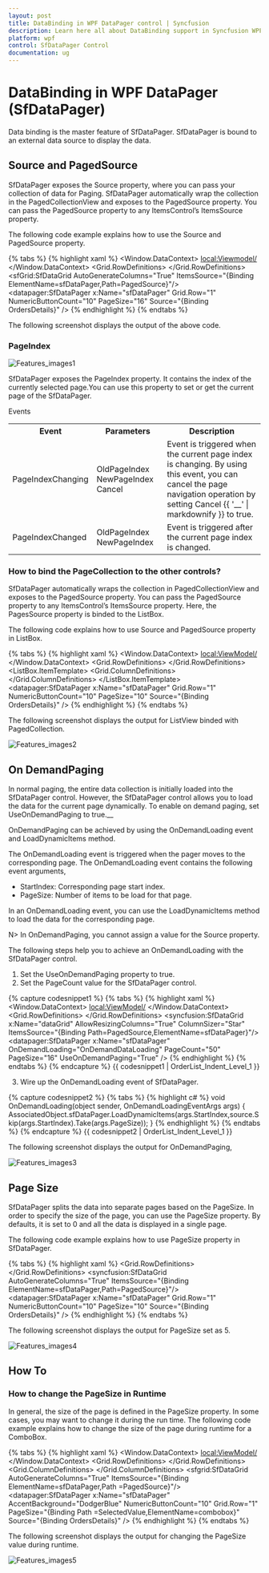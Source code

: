 ```yaml
---
layout: post
title: DataBinding in WPF DataPager control | Syncfusion
description: Learn here all about DataBinding support in Syncfusion WPF DataPager (SfDataPager) control and more.
platform: wpf
control: SfDataPager Control
documentation: ug
---
```


# DataBinding in WPF DataPager (SfDataPager)


Data binding is the master feature of SfDataPager. SfDataPager is bound to an external data source to display the data. 

## Source and PagedSource

SfDataPager exposes the Source property, where you can pass your collection of data for Paging. SfDataPager automatically wrap the collection in the PagedCollectionView and exposes to the PagedSource property. You can pass the PagedSource property to any ItemsControl’s ItemsSource property.

The following code example explains how to use the Source and PagedSource property.

{% tabs %}
{% highlight xaml %}
<Window.DataContext>
    <local:Viewmodel/>
</Window.DataContext>
<Grid>
    <Grid.RowDefinitions>
        <RowDefinition Height="*" />
        <RowDefinition Height="Auto" />
    </Grid.RowDefinitions>
    <sfGrid:SfDataGrid AutoGenerateColumns="True" 
                       ItemsSource="{Binding ElementName=sfDataPager,Path=PagedSource}"/>
    <datapager:SfDataPager x:Name="sfDataPager" 
                           Grid.Row="1"
                           NumericButtonCount="10"
                           PageSize="16" 
                           Source="{Binding OrdersDetails}" />
</Grid>
{% endhighlight %}
{% endtabs %}

The following screenshot displays the output of the above code.

### PageIndex

![Features_images1](Features_images/Features_img1.png)

SfDataPager exposes the PageIndex property. It contains the index of the currently selected page.You can use this property to set or get the current page of the SfDataPager. 

Events

<table>
<tr>
<th>
Event</th><th>
Parameters</th><th>
Description</th></tr>
<tr>
<td>
PageIndexChanging</td><td>
 OldPageIndex  NewPageIndex Cancel</td><td>
Event is triggered when the current page index is changing. By using this event, you can cancel the page navigation operation by setting Cancel {{ '__' | markdownify }} to true.</td></tr>
<tr>
<td>
PageIndexChanged</td><td>
 OldPageIndex NewPageIndex</td><td>
Event is triggered after the current page index is changed.</td></tr>
</table>

### How to bind the PageCollection to the other controls?

SfDataPager automatically wraps the collection in PagedCollectionView and exposes to the PagedSource property. You can pass the PagedSource property to any ItemsControl’s ItemsSource property. Here, the PagesSource property is binded to the ListBox.

The following code explains how to use Source and PagedSource property in ListBox.

{% tabs %}
{% highlight xaml %}
<Window.DataContext>
    <local:ViewModel/>
</Window.DataContext>
<Grid>
    <Grid.RowDefinitions>
        <RowDefinition Height="*" />
        <RowDefinition Height="Auto" />
    </Grid.RowDefinitions>
    <ListBox ItemsSource="{Binding ElementName=sfDataPager,Path=PagedSource}">
        <ListBox.ItemTemplate>
            <DataTemplate>
                <Grid>
                    <Grid.ColumnDefinitions>
                        <ColumnDefinition Width="*"/>
                        <ColumnDefinition Width="*"/>
                        <ColumnDefinition Width="*"/>
                        <ColumnDefinition Width="*"/>
                        <ColumnDefinition Width="*"/>
                        <ColumnDefinition Width="*"/>
                    </Grid.ColumnDefinitions>
                    <TextBlock Text="{Binding Data.OrderID}" Grid.Column="0"/>
                    <TextBlock Text="{Binding Data.CustomerName}" Grid.Column="1"/>
                    <TextBlock Text="{Binding Data.Country}" Grid.Column="2"/>
                    <TextBlock Text="{Binding Data.CustomerID}" Grid.Column="3"/>
                    <TextBlock Text="{Binding Data.ShipCity}" Grid.Column="4"/>
                </Grid>
            </DataTemplate>
        </ListBox.ItemTemplate>
    </ListBox>
    <datapager:SfDataPager x:Name="sfDataPager" 
                           Grid.Row="1"
                           NumericButtonCount="10"
                           PageSize="10" 
                           Source="{Binding OrdersDetails}" />
</Grid>
{% endhighlight %}
{% endtabs %}

The following screenshot displays the output for ListView binded with PagedCollection.

![Features_images2](Features_images/Features_img2.png)

## On DemandPaging

In normal paging, the entire data collection is initially loaded into the SfDataPager control. However, the SfDataPager control allows you to load the data for the current page dynamically. To enable on demand paging, set UseOnDemandPaging to true.__

OnDemandPaging can be achieved by using the OnDemandLoading event and LoadDynamicItems method.

The OnDemandLoading event is triggered when the pager moves to the corresponding page. The OnDemandLoading event contains the following event arguments,

* StartIndex: Corresponding page start index.
* PageSize: Number of items to be load for that page.

In an OnDemandLoading event, you can use the LoadDynamicItems method to load the data for the corresponding page.

N> In OnDemandPaging, you cannot assign a value for the Source property.

The following steps help you to achieve an OnDemandLoading with the SfDataPager control.

1. Set the UseOnDemandPaging property to true.
2. Set the PageCount value for the SfDataPager control.

{% capture codesnippet1 %}
{% tabs %}
{% highlight xaml %}
<Window.DataContext>
    <local:ViewModel/>
</Window.DataContext>
<Grid>
    <Grid.RowDefinitions>
        <RowDefinition Height="*" />
        <RowDefinition Height="Auto" />
    </Grid.RowDefinitions>
    <syncfusion:SfDataGrid x:Name="dataGrid"
                           AllowResizingColumns="True"
                           ColumnSizer="Star"
                           ItemsSource="{Binding Path=PagedSource,ElementName=sfDataPager}"/>
    <datapager:SfDataPager x:Name="sfDataPager" 
                           OnDemandLoading="OnDemandDataLoading" 
                           PageCount="50"
                           PageSize="16" 
                           UseOnDemandPaging="True" />
</Grid>
{% endhighlight %}
{% endtabs %}
{% endcapture %}
{{ codesnippet1 | OrderList_Indent_Level_1 }}


3. Wire up the OnDemandLoading event of SfDataPager.

{% capture codesnippet2 %}
{% tabs %}
{% highlight c# %}
void OnDemandLoading(object sender, OnDemandLoadingEventArgs args)
{
    AssociatedObject.sfDataPager.LoadDynamicItems(args.StartIndex,source.Skip(args.StartIndex).Take(args.PageSize));
}
{% endhighlight %}
{% endtabs %}
{% endcapture %}
{{ codesnippet2 | OrderList_Indent_Level_1 }}


The following screenshot displays the output for OnDemandPaging,

![Features_images3](Features_images/Features_img3.png)


## Page Size

SfDataPager splits the data into separate pages based on the PageSize. In order to specify the size of the page, you can use the PageSize property. By defaults, it is set to 0 and all the data is displayed in a single page.

The following code example explains how to use PageSize property in SfDataPager.

{% tabs %}
{% highlight xaml %}
<Grid>
    <Grid.RowDefinitions>
        <RowDefinition Height="*" />
        <RowDefinition Height="Auto" />
    </Grid.RowDefinitions>
    <syncfusion:SfDataGrid AutoGenerateColumns="True" 
                           ItemsSource="{Binding ElementName=sfDataPager,Path=PagedSource}"/>
    <datapager:SfDataPager x:Name="sfDataPager" 
						   Grid.Row="1"
						   NumericButtonCount="10"
						   PageSize="10" 
						   Source="{Binding OrdersDetails}" />
</Grid>
{% endhighlight %}
{% endtabs %}

The following screenshot displays the output for PageSize set as 5.

![Features_images4](Features_images/Features_img4.png)

## How To

### How to change the PageSize in Runtime

In general, the size of the page is defined in the PageSize property. In some cases, you may want to change it during the run time. The following code example explains how to change the size of the page during runtime for a ComboBox.

{% tabs %}
{% highlight xaml %}
<Window.DataContext>
    <local:ViewModel/>
</Window.DataContext>
<Grid>
    <Grid.RowDefinitions>
        <RowDefinition Height="*" />
        <RowDefinition Height="Auto" />
    </Grid.RowDefinitions>
    <Grid.ColumnDefinitions>
        <ColumnDefinition Width="*" />
        <ColumnDefinition Width="Auto" />
    </Grid.ColumnDefinitions>
    <StackPanel Grid.Column="1" Grid.Row="1" Height="20" Margin="3,0" Orientation="Horizontal">
        <ComboBox Name="combobox"  SelectedIndex="0" ItemsSource="{Binding ComboBoxitem}" />
    </StackPanel>
    <sfgrid:SfDataGrid AutoGenerateColumns="True" 
                       ItemsSource="{Binding ElementName=sfDataPager,Path =PagedSource}"/>
    <datapager:SfDataPager x:Name="sfDataPager" 
                           AccentBackground="DodgerBlue"
                           NumericButtonCount="10"
                           Grid.Row="1"
                           PageSize="{Binding Path =SelectedValue,ElementName=combobox}"
                           Source="{Binding OrdersDetails}" />
</Grid>
{% endhighlight %}
{% endtabs %}

The following screenshot displays the output for changing the PageSize value during runtime. 

![Features_images5](Features_images/Features_img5.png)

